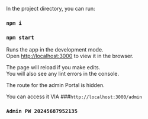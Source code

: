

In the project directory, you can run:
### `npm i`
### `npm start`

Runs the app in the development mode.<br />
Open [http://localhost:3000](http://localhost:3000) to view it in the browser.

The page will reload if you make edits.<br />
You will also see any lint errors in the console.

The route for the admin Portal is hidden. 

You can access it VIA 
###`http://localhost:3000/admin`

### `Admin PW 20245687952135`